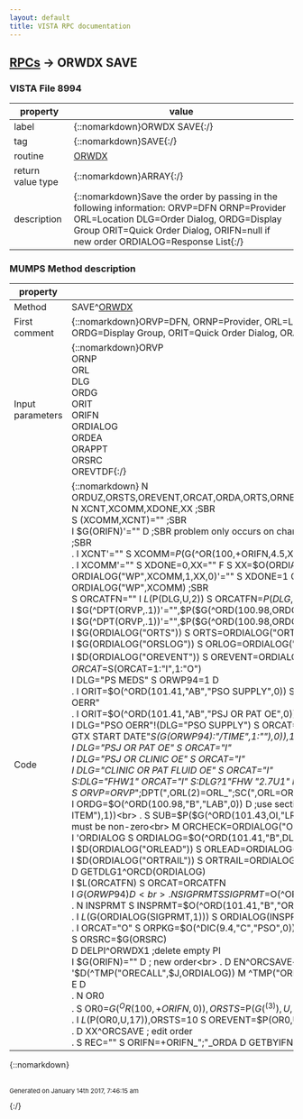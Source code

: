 ```yaml
---
layout: default
title: VISTA RPC documentation
---
```




## [RPCs](TableOfContent.md) &#8594; ORWDX SAVE 



### VISTA File 8994 


 property | value 
--- | --- 
 label | {::nomarkdown}ORWDX SAVE{:/}
 tag | {::nomarkdown}SAVE{:/}
 routine | [ORWDX](http://code.osehra.org/dox/Routine_ORWDX_source.html)
 return value type | {::nomarkdown}ARRAY{:/}
 description | {::nomarkdown}Save the order by passing in the following information:        ORVP=DFN        ORNP=Provider        ORL=Location        DLG=Order Dialog,        ORDG=Display Group        ORIT=Quick Order Dialog,        ORIFN=null if new order        ORDIALOG=Response List{:/}


### MUMPS Method description

 property | value 
 --- | --- 
 Method | SAVE^[ORWDX](http://code.osehra.org/dox/Routine_ORWDX_source.html)
 First comment | {::nomarkdown}ORVP=DFN, ORNP=Provider, ORL=Location, DLG=Order Dialog,<br/>ORDG=Display Group, ORIT=Quick Order Dialog, ORAPPT=Appointment{:/}
 Input parameters | {::nomarkdown}ORVP<br>ORNP<br>ORL<br>DLG<br>ORDG<br>ORIT<br>ORIFN<br>ORDIALOG<br>ORDEA<br>ORAPPT<br>ORSRC<br>OREVTDF{:/}
 Code | {::nomarkdown}  N ORDUZ,ORSTS,OREVENT,ORCAT,ORDA,ORTS,ORNEW,ORCHECK,ORLOG,ORLEAD,ORTRAIL,ORPKG,ORWP94,ORCATFN,OREVTYPE,ONPASS<br> N XCNT,XCOMM,XDONE,XX  ;SBR<br> S (XCOMM,XCNT)=""  ;SBR<br> I $G(ORIFN)'="" D  ;SBR problem only occurs on change or renew orders<br> . S XCNT=$O(^OR(100,+ORIFN,4.5,"ID","COMMENT",XCNT))  ;SBR<br> . I XCNT'="" S XCOMM=$P($G(^OR(100,+ORIFN,4.5,XCNT,0)),"^",2)  ;SBR<br> . I XCOMM'="" S XDONE=0,XX="" F  S XX=$O(ORDIALOG("WP",XCOMM,1,XX)) Q:XX=""  D  ;SBR<br> . . I ORDIALOG("WP",XCOMM,1,XX,0)'="" S XDONE=1 Q  ;SBR<br> . I XCOMM'="",'$G(XDONE),$D(ORDIALOG("WP",XCOMM)) K ORDIALOG("WP",XCOMM)  ;SBR<br> S ORCATFN="" I $L($P(DLG,U,2)) S ORCATFN=$P(DLG,U,2),DLG=$P(DLG,U,1)<br> I $G(^DPT(ORVP,.1))'="",$P($G(^ORD(100.98,ORDG,0)),U)="CLINIC MEDICATIONS" K ORDIALOG("ORTS")<br> I $G(^DPT(ORVP,.1))'="",$P($G(^ORD(100.98,ORDG,0)),U)="CLINIC INFUSIONS" K ORDIALOG("ORTS")<br> I $G(ORDIALOG("ORTS")) S ORTS=ORDIALOG("ORTS") K ORDIALOG("ORTS")<br> I $G(ORDIALOG("ORSLOG")) S ORLOG=ORDIALOG("ORSLOG") K ORDIALOG("ORSLOG")<br> I $D(ORDIALOG("OREVENT")) S OREVENT=ORDIALOG("OREVENT") K ORDIALOG("OREVENT")<br> S ORCAT=$$INPT^ORCD,ORCAT=$S(ORCAT=1:"I",1:"O")<br> I DLG="PS MEDS" S ORWP94=1 D<br> . I ORIT=$O(^ORD(101.41,"AB","PSO SUPPLY",0)) S DLG="PSO SUPPLY"<br> . I ORIT=$O(^ORD(101.41,"AB","PSO OERR",0)) S DLG="PSO OERR"<br> . I ORIT=$O(^ORD(101.41,"AB","PSJ OR PAT OE",0)) S DLG="PSJ OR PAT OE"<br> I DLG="PSO OERR"!(DLG="PSO SUPPLY") S ORCAT="O" I $G(OREVENT("EFFECTIVE")) D<br> . S ORDIALOG($O(^ORD(101.41,"B","OR GTX START DATE"_$S($G(ORWP94):"/TIME",1:""),0)),1)=OREVENT("EFFECTIVE")<br> I DLG="PSJ OR PAT OE" S ORCAT="I"<br> I DLG="PSJ OR CLINIC OE" S ORCAT="I"<br> I DLG="CLINIC OR PAT FLUID OE" S ORCAT="I"<br> S:DLG="FHW1" ORCAT="I" S:DLG?1"FHW "2.7U1" MEAL" ORCAT="O"<br> S ORVP=ORVP_";DPT(",ORL(2)=ORL_";SC(",ORL=ORL(2)<br> I ORDG=$O(^ORD(100.98,"B","LAB",0)) D  ;use section<br> . N OI,SUB S OI=+$G(ORDIALOG($$PTR^ORCD("OR GTX ORDERABLE ITEM"),1))<br> . S SUB=$P($G(^ORD(101.43,OI,"LR")),U,6),ORDG=$$DGRP^ORMLR(SUB)<br> K:'ORDG ORDG K:'ORIT ORIT ; Dgrp & Quick must be non-zero<br> M ORCHECK=ORDIALOG("ORCHECK") K ORDIALOG("ORCHECK")<br> S ORDIALOG=$O(^ORD(101.41,"AB",DLG,0))<br> I 'ORDIALOG S ORDIALOG=$O(^ORD(101.41,"B",DLG,0))<br> I $D(ORDIALOG("ORLEAD")) S ORLEAD=ORDIALOG("ORLEAD")<br> I $D(ORDIALOG("ORTRAIL")) S ORTRAIL=ORDIALOG("ORTRAIL")<br> D GETDLG1^ORCD(ORDIALOG)<br> I $L(ORCATFN) S ORCAT=ORCATFN<br> I $G(ORWP94) D<br> . N SIGPRMT S SIGPRMT=$O(^ORD(101.41,"B","OR GTX SIG",0))<br> . N INSPRMT S INSPRMT=$O(^ORD(101.41,"B","OR GTX INSTRUCTIONS",0))<br> . I $L($G(ORDIALOG(SIGPRMT,1))) S ORDIALOG(INSPRMT,"FORMAT")="@"<br> . I ORCAT="O" S ORPKG=$O(^DIC(9.4,"C","PSO",0))<br> . I ORCAT="I" S ORPKG=$O(^DIC(9.4,"C","PSJ",0))<br> S ORSRC=$G(ORSRC)<br> D DELPI^ORWDX1 ;delete empty PI<br> I $G(ORIFN)="" D  ; new order<br> . D EN^ORCSAVE<br> . S REC="" I ORIFN D GETBYIFN^ORWORR(.REC,ORIFN)<br> . I '$D(^TMP("ORECALL",$J,ORDIALOG)) M ^TMP("ORECALL",$J,ORDIALOG)=ORDIALOG<br> E  D<br> . N OR0<br> . S OR0=$G(^OR(100,+ORIFN,0)),ORSTS=$P($G(^(3)),U,3),ORDG=$P(OR0,U,11)<br> . I $L($P(OR0,U,17)),ORSTS=10 S OREVENT=$P(OR0,U,17),OREVENT("TS")=$P(OR0,U,13)<br> . D XX^ORCSAVE ; edit order<br> . S REC="" S ORIFN=+ORIFN_";"_ORDA D GETBYIFN^ORWORR(.REC,ORIFN){:/}

{::nomarkdown} <br/><br/><p style="font-size: 11px">Generated on January 14th 2017, 7:46:15 am</p>{:/}
